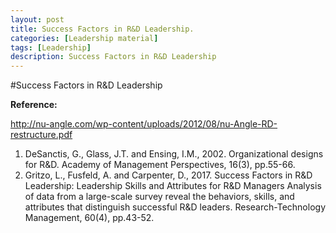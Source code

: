 ```yaml
---
layout: post
title: Success Factors in R&D Leadership.
categories: [Leadership material]
tags: [Leadership]
description: Success Factors in R&D Leadership
---
```

#Success Factors in R&D Leadership

**Reference:**

http://nu-angle.com/wp-content/uploads/2012/08/nu-Angle-RD-restructure.pdf

1. DeSanctis, G., Glass, J.T. and Ensing, I.M., 2002. Organizational designs for R&D. Academy of Management Perspectives, 16(3), pp.55-66.
2. Gritzo, L., Fusfeld, A. and Carpenter, D., 2017. Success Factors in R&D Leadership: Leadership Skills and Attributes for R&D Managers Analysis of data from a large-scale survey reveal the behaviors, skills, and attributes that distinguish successful R&D leaders. Research-Technology Management, 60(4), pp.43-52.
